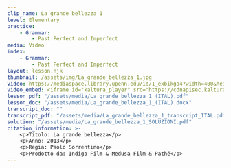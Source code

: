 ```yaml
---
clip_name: La grande bellezza 1
level: Elementary
practice: 
    - Grammar: 
        - Past Perfect and Imperfect
media: Video
index: 
    - Grammar: 
        - Past Perfect and Imperfect
layout: lesson.njk
thumbnail: /assets/img/La_grande_bellezza_1.jpg
video: https://mediaspace.library.upenn.edu/id/1_exbikga4?width=400&height=285&playerId=52628472
video_embed: <iframe id="kaltura_player" src="https://cdnapisec.kaltura.com/p/1147242/sp/114724200/embedIframeJs/uiconf_id/9757771/partner_id/1147242?iframeembed=true&playerId=kaltura_player&entry_id=1_exbikga4&flashvars[streamerType]=auto&amp;flashvars[localizationCode]=en&amp;flashvars[sideBarContainer.plugin]=true&amp;flashvars[sideBarContainer.position]=left&amp;flashvars[sideBarContainer.clickToClose]=true&amp;flashvars[chapters.plugin]=true&amp;flashvars[chapters.layout]=vertical&amp;flashvars[chapters.thumbnailRotator]=false&amp;flashvars[streamSelector.plugin]=true&amp;flashvars[EmbedPlayer.SpinnerTarget]=videoHolder&amp;flashvars[dualScreen.plugin]=true&amp;flashvars[Kaltura.addCrossoriginToIframe]=true&amp;&wid=1_teew0orz" width="400" height="285" allowfullscreen webkitallowfullscreen mozAllowFullScreen allow="autoplay *; fullscreen *; encrypted-media *" sandbox="allow-downloads allow-forms allow-same-origin allow-scripts allow-top-navigation allow-pointer-lock allow-popups allow-modals allow-orientation-lock allow-popups-to-escape-sandbox allow-presentation allow-top-navigation-by-user-activation" frameborder="0" title="La_grande_bellezza_1"></iframe>
lesson_pdf: "/assets/media/La_grande_bellezza_1_(ITAL).pdf"
lesson_doc: "/assets/media/La_grande_bellezza_1_(ITAL).docx"
transcript_doc: ""
transcript_pdf: "/assets/media/La_grande_bellezza_1_transcript_ITAL.pdf"
solution: "/assets/media/La_grande_bellezza_1_SOLUZIONI.pdf"
citation_information: >- 
    <p>Titolo: La grande bellezza</p>
    <p>Anno: 2013</p>
    <p>Regia: Paolo Sorrentino</p>
    <p>Prodotto da: Indigo Film & Medusa Film & Pathé</p>
---
```

